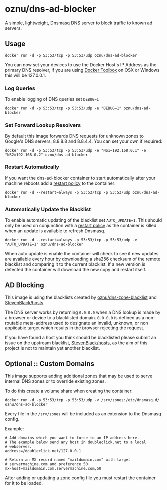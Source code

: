 # oznu/dns-ad-blocker

A simple, lightweight, Dnsmasq DNS server to block traffic to known ad servers.

## Usage

```
docker run -d -p 53:53/tcp -p 53:53/udp oznu/dns-ad-blocker
```

You can now set your devices to use the Docker Host's IP Address as the primary DNS resolver,
if you are using [Docker Toolbox](https://www.docker.com/products/docker-toolbox) on OSX or Windows this will be 127.0.0.1.

### Log Queries

To enable logging of DNS queries set ```DEBUG=1```

```
docker run -d -p 53:53/tcp -p 53:53/udp -e "DEBUG=1" oznu/dns-ad-blocker
```

### Set Forward Lookup Resolvers

By default this image forwards DNS requests for unknown zones to Google's DNS servers, 8.8.8.8 and 8.8.4.4. You can set your own if required:

```
docker run -d -p 53:53/tcp -p 53:53/udp -e "NS1=192.168.0.1" -e "NS2=192.168.0.2" oznu/dns-ad-blocker
```

### Restart Automatically

If you want the dns-ad-blocker container to start automatically after your machine reboots add a [restart policy](https://docs.docker.com/engine/reference/run/#restart-policies---restart) to the container:

```
docker run -d --restart=always -p 53:53/tcp -p 53:53/udp oznu/dns-ad-blocker
```

### Automatically Update the Blacklist

To enable automatic updating of the blacklist set ```AUTO_UPDATE=1```. This should only be used on conjunction with a
[restart policy](https://docs.docker.com/engine/reference/run/#restart-policies---restart) as the container is killed
when an update is available to refresh Dnsmasq.

```
docker run -d --restart=always -p 53:53/tcp -p 53:53/udp -e "AUTO_UPDATE=1" oznu/dns-ad-blocker
```

When auto update is enable the container will check to see if new updates are available every hour by downloading a
sha256 checksum of the remote blacklist and comparing it to the current blacklist. If a new version is detected the container
will download the new copy and restart itself.

## AD Blocking

This image is using the blacklists created by [oznu/dns-zone-blacklist](https://github.com/oznu/dns-zone-blacklist) and [StevenBlack/hosts](https://github.com/StevenBlack/hosts).

The DNS server works by returning ```0.0.0.0``` when a DNS lookup is made by a browser or device to a blacklisted domain. ```0.0.0.0``` is defined as a non-routable meta-address used to designate an invalid, unknown, or non applicable target which results in the browser rejecting the request.

If you have found a host you think should be blacklisted please submit an issue on the upstream blacklist, [StevenBlack/hosts](https://github.com/StevenBlack/hosts/issues), as
the aim of this project is not to maintain yet another blacklist.

## Optional :: Custom Domains

This image supports adding additional zones that may be used to serve internal DNS zones or to override existing zones.

To do this create a volume share when creating the container:

```
docker run -d -p 53:53/tcp -p 53:53/udp -v /srv/zones:/etc/dnsmasq.d/ oznu/dns-ad-blocker
```

Every file in the ```/srv/zones``` will be included as an extension to the Dnsmasq config.

Example:

```
# Add domains which you want to force to an IP address here.
# The example below send any host in doubleclick.net to a local
# webserver.
address=/doubleclick.net/127.0.0.1

# Return an MX record named "maildomain.com" with target
# servermachine.com and preference 50
mx-host=maildomain.com,servermachine.com,50
```

After adding or updating a zone config file you must restart the container for it to be loaded.
